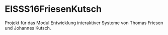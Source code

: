 # EISSS16FriesenKutsch
Projekt für das Modul Entwicklung interaktiver Systeme von Thomas Friesen und Johannes Kutsch.
